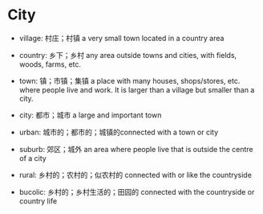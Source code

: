 # City

- village: 村庄；村镇 a very small town located in a country area
- country: 乡下；乡村 any area outside towns and cities, with fields, woods, farms, etc.
- town: 镇；市镇；集镇 a place with many houses, shops/stores, etc. where people live and work. It is larger than a village but smaller than a city.
- city: 都市；城市 a large and important town

- urban: 城市的；都市的；城镇的connected with a town or city
- suburb: 郊区；城外 an area where people live that is outside the centre of a city
- rural: 乡村的；农村的；似农村的 connected with or like the countryside
- bucolic: 乡村的；乡村生活的；田园的 connected with the countryside or country life
